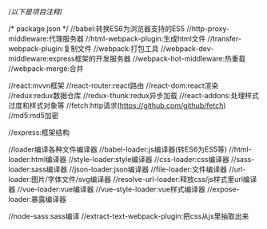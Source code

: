 /*以下是项目注释*/

/* package.json */
//babel:转换ES6为浏览器支持的ES5
//http-proxy-middleware:代理服务器
//html-webpack-plugin:生成html文件
//transfer-webpack-plugin:复制文件
//webpack:打包工具
//webpack-dev-middleware:express框架的开发服务器
//webpack-hot-middleware:热重载
//webpack-merge:合并

//react:mvvn框架
//react-router:react路由
//react-dom:react渲染
//redux:redux数据仓库
//redux-thunk:redux异步加载
//react-addons:处理样式过度和样式对象等
//fetch:http请求(https://github.com/github/fetch)
//md5:md5加密

//express:框架结构

//loader编译各种文件编译器
//babel-loader:js编译器(转ES6为ES5等)
//html-loader:html编译器
//style-loader:style编译器
//css-loader:css编译器
//sass-loader:sass编译器
//json-loader:json编译器
//file-loader:文件编译器
//url-loader:图片/字体文件/svg编译器
//resolve-url-loader:释放css/js样式里url编译器
//vue-loader:vue编译器
//vue-style-loader:vue样式编译器
//expose-loader:暴露编译器

//node-sass:sass编译
//extract-text-webpack-plugin:把css从js里抽取出来